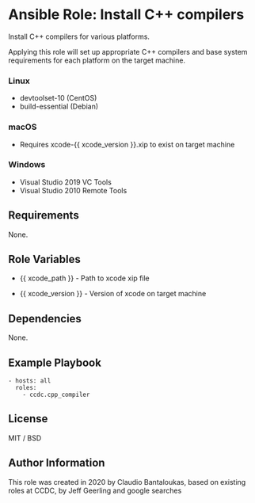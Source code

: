 # Ansible Role: Install C++ compilers

Install C++ compilers for various platforms.

Applying this role will set up appropriate C++ compilers and base system requirements for each platform on the target machine.

### Linux

-   devtoolset-10 (CentOS)
-   build-essential (Debian)

### macOS

-   Requires xcode-{{ xcode_version }}.xip to exist on target machine

### Windows

-   Visual Studio 2019 VC Tools
-   Visual Studio 2010 Remote Tools

## Requirements

None.

## Role Variables

- {{ xcode_path }} - Path to xcode xip file

-   {{ xcode_version }} - Version of xcode on target machine

## Dependencies

None.

## Example Playbook

    - hosts: all
      roles:
        - ccdc.cpp_compiler

## License

MIT / BSD

## Author Information

This role was created in 2020 by Claudio Bantaloukas, based on existing roles at CCDC, by Jeff Geerling and google searches
